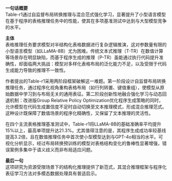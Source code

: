 **一句话概要**  
Table-r1通过自监督布局转换推理与混合范式强化学习，显著提升了小型语言模型在基于程序的表格推理任务中的性能，使其在多项基准测试中达到与大型模型竞争的水平。

**主体**  
表格推理任务要求模型对半结构化表格数据进行复杂逻辑推演，这对参数量有限的小型语言模型（如LLaMA-8B）尤为困难。传统文本式推理（T-TR）在数值计算等场景存在明显缺陷，而基于程序生成的推理（P-TR）虽能通过执行代码提升准确性，却面临两大挑战：模型对多样化表格布局的泛化能力不足，以及受限于代码生成能力导致的推理不一致性。

作者提出的Table-r1采用两阶段框架破解这一难题。第一阶段设计自监督布局转换推理任务，通过程序化视角重构表格布局（如行列转置、键值重组），使模型从原始数据中学习到与布局无关的通用表征。第二阶段创新性地融合强化学习与动态回退机制：改进版Group Relative Policy Optimization优化程序生成策略的同时，允许模型在代码生成置信度不足时自动切换至文本推理模式，形成混合推理范式。这种设计既保障了数值场景的程序化精确性，又保留了文本推理的灵活性。

在四个主流表格推理基准测试中，Table-r1将LLaMA-8B的基础准确率平均提升15%以上，最高单项提升达21.3%。尤其值得注意的是，其程序生成成功率较基线提高3.2倍，且在数值推理任务中首次使小型模型达到与GPT-4o相当的水平。可视化分析显示，经过布局转换预训练的模型对表格结构变化的鲁棒性显著增强，错误案例多集中于语义歧义而非布局适应问题。

**最后一句**  
这项研究为资源受限场景下的结构化推理提供了新范式，其混合推理框架与程序化表征学习方法对多模态数据处理具有普适启示。